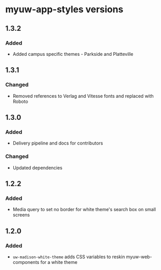 # myuw-app-styles versions

## 1.3.2

### Added

* Added campus specific themes - Parkside and Platteville

## 1.3.1

### Changed

* Removed references to Verlag and Vitesse fonts and replaced with Roboto

## 1.3.0

### Added

* Delivery pipeline and docs for contributors

### Changed

* Updated dependencies

## 1.2.2

### Added

* Media query to set no border for white theme's search box on small screens

## 1.2.0

### Added

* `uw-madison-white-theme` adds CSS variables to reskin myuw-web-components for a white theme
